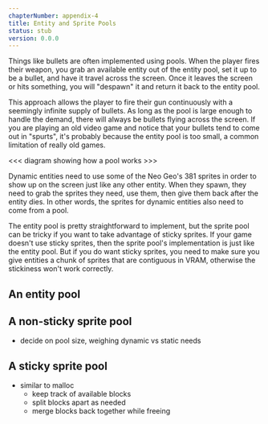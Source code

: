 ```yaml
---
chapterNumber: appendix-4
title: Entity and Sprite Pools
status: stub
version: 0.0.0
---
```


Things like bullets are often implemented using pools. When the player fires their weapon, you grab an available entity out of the entity pool, set it up to be a bullet, and have it travel across the screen. Once it leaves the screen or hits something, you will "despawn" it and return it back to the entity pool.

This approach allows the player to fire their gun continuously with a seemingly infinite supply of bullets. As long as the pool is large enough to handle the demand, there will always be bullets flying across the screen. If you are playing an old video game and notice that your bullets tend to come out in "spurts", it's probably because the entity pool is too small, a common limitation of really old games.

<<< diagram showing how a pool works >>>

Dynamic entities need to use some of the Neo Geo's 381 sprites in order to show up on the screen just like any other entity. When they spawn, they need to grab the sprites they need, use them, then give them back after the entity dies. In other words, the sprites for dynamic entities also need to come from a pool.

The entity pool is pretty straightforward to implement, but the sprite pool can be tricky if you want to take advantage of sticky sprites. If your game doesn't use sticky sprites, then the sprite pool's implementation is just like the entity pool. But if you do want sticky sprites, you need to make sure you give entities a chunk of sprites that are contiguous in VRAM, otherwise the stickiness won't work correctly.

## An entity pool

## A non-sticky sprite pool

- decide on pool size, weighing dynamic vs static needs

## A sticky sprite pool

- similar to malloc
  - keep track of available blocks
  - split blocks apart as needed
  - merge blocks back together while freeing
